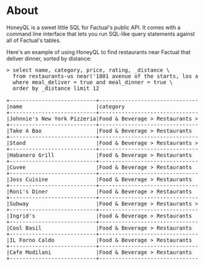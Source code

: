 # About

HoneyQL is a sweet little SQL for Factual's public API. It comes with a command line interface that lets you run SQL-like query statements against all of Factual's tables.

Here's an example of using HoneyQL to find restaurants near Factual that deliver dinner, sorted by distance:

<pre>
> select name, category, price, rating, _distance \
  from restaurants-us near('1801 avenue of the starts, los angeles, ca') \
  where meal_deliver = true and meal_dinner = true \
  order by _distance limit 12

+---------------------------+-----------------------------------------+-----+------+---------+
|name                       |category                                 |price|rating|$distance|
+---------------------------+-----------------------------------------+-----+------+---------+
|Johnnie's New York Pizzeria|Food & Beverage > Restaurants > Pizza    |2    |2.5   |253.5255 |
+---------------------------+-----------------------------------------+-----+------+---------+
|Take A Bao                 |Food & Beverage > Restaurants            |2    |4.0   |343.15497|
+---------------------------+-----------------------------------------+-----+------+---------+
|Stand                      |Food & Beverage > Restaurants > Fast Food|1    |3.5   |375.0205 |
+---------------------------+-----------------------------------------+-----+------+---------+
|Habanero Grill             |Food & Beverage > Restaurants            |2    |4.0   |468.32678|
+---------------------------+-----------------------------------------+-----+------+---------+
|Cuvee                      |Food & Beverage > Restaurants            |2    |2.0   |468.32678|
+---------------------------+-----------------------------------------+-----+------+---------+
|Joss Cuisine               |Food & Beverage > Restaurants            |4    |4.5   |696.335  |
+---------------------------+-----------------------------------------+-----+------+---------+
|Roni's Diner               |Food & Beverage > Restaurants            |2    |4.0   |731.27856|
+---------------------------+-----------------------------------------+-----+------+---------+
|Subway                     |Food & Beverage > Restaurants > Fast Food|null |2.0   |752.7942 |
+---------------------------+-----------------------------------------+-----+------+---------+
|Ingrid's                   |Food & Beverage > Restaurants            |2    |4.5   |887.0573 |
+---------------------------+-----------------------------------------+-----+------+---------+
|Cool Basil                 |Food & Beverage > Restaurants            |2    |4.0   |1123.901 |
+---------------------------+-----------------------------------------+-----+------+---------+
|IL Forno Caldo             |Food & Beverage > Restaurants            |2    |4.0   |1291.0625|
+---------------------------+-----------------------------------------+-----+------+---------+
|Cafe Modilani              |Food & Beverage > Restaurants            |2    |3.5   |1312.0791|
+---------------------------+-----------------------------------------+-----+------+---------+
</pre>

# Installation

First you need:

* Java installed on your machine
* A Factual API key and secret

Then download Honey unto your machine using this link...

[Download Honey 1.0.0](http://github.com/dirtyvagabond/honey-ql/blob/master/bin/honey_1_0_0.jar?raw=true}

... and then run it like this:

    java -jar honey_1_0_0.jar

# Supported SQL Subset

* SELECT
* FROM
* WHERE
* LIMIT
* OFFSET
* ORDER BY

# HoneyQL Specific Syntax

* SEARCH (Full Text Search)
* NEAR (Geo proximity filter, integrated with Data Science Toolkit)

# SELECT

HoneyQL query statements begin with SELECT. Simple examples:

    > select * from places

    > select name, tel, website from restaurants-us

# WHERE (row filters)

HoneyQL supports a WHERE clause for row filtering.

## Supported filter operations

* =
* !=
* >
* <
* <=
* >=
* like
* in
* not in
* is null
* is not null

## LIKE

You can use the LIKE syntax to do "begins with" matches. For example:

    > select name from places where name like 'starbuck%'

You cannot do "ends with" matches with HoneyQL.

If you surround your term with %, or use no %s, it's treated like a column-specific Full Text Search.

## IN and NOT IN

You can use IN and NOT IN to row filter with lists. For example:

See Los Angeles restaurants founded recently:

    > select name, founded from restaurants-us where locality = 'Los Angeles' and founded in (2010, 2011, 2012)

See Los Angeles restaurants that won't make me dress too nice:

    > select name, attire from restaurants-us where locality = 'Los Angeles' and attire not in ('formal', 'smart casual', 'business casual')

## More Examples of row filtering

Find Los Angeles restaurants having an official "attire required" policy:

    > select name, attire_required from restaurants-us where locality = 'los angeles' and attire_required is not null

View Los Angeles restaurant owners in descending order of their price rating:

    > select name, owner, price from restaurants-us where locality = 'los angeles' and owner is not null order by price desc

View business in Chiang Mai, Thailand that are operational and have a telephone number:

    > select name, tel from global where country = 'TH' and region = 'Chiang Mai' and status = 1 and tel is not null

## Nested logic

You can nest your row filter logic just like you can with SQL, including the use of (), AND, and OR. For example:

Find Los Angeles restaurants that have wifi or smoking:

    > select name, wifi, smoking from restaurants-us where locality = 'Los Angeles' and (wifi = true or smoking = true) 

# Full Text Search (SEARCH)

HoneyQL supports a custom search() syntax for full text searches across whole rows. For example:

    > select name from places search('cafe')

You can use SEARCH along with a WHERE clause. For example:

    > select name from places search('cafe') where category like 'Food%'

If you want to do Full Text Search for only a specific column, you use <tt>like</tt> with no wildcards. For example:

    > select name from places where name like 'starbucks'

# Geo Proximity Filter (NEAR)

The NEAR syntax lets you describe a place's address with free text and will attempt to locate that place then find places near to it.

For example, find places near Factual:

    > select name from places near('1801 avenue of the starts, los angeles, ca')

This feature queries the Data Science Toolkit to do the coordinate lookup based on your address term. The query will fail if Data Science Toolkit cannot find a match. This often happens if your address text is unclear or incomplete.

You can use NEAR along with a WHERE clause. For example:

    > select name from restaurants-us near('1801 avenue of the starts, los angeles, ca') where meal_deliver = true and meal_dinner = true

Same as above, plus sort by distance:

    > select name, _distance from restaurants-us near('1801 avenue of the starts, los angeles, ca') where meal_deliver = true and meal_dinner = true order by _distance
